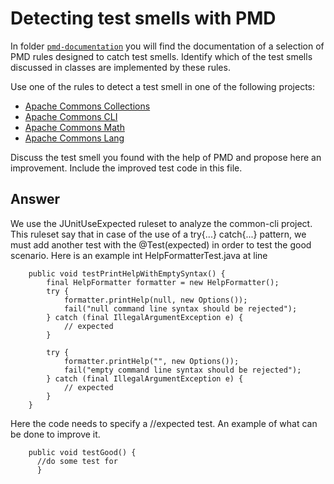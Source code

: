 # Detecting test smells with PMD

In folder [`pmd-documentation`](../pmd-documentation) you will find the documentation of a selection of PMD rules designed to catch test smells.
Identify which of the test smells discussed in classes are implemented by these rules.

Use one of the rules to detect a test smell in one of the following projects:

- [Apache Commons Collections](https://github.com/apache/commons-collections)
- [Apache Commons CLI](https://github.com/apache/commons-cli)
- [Apache Commons Math](https://github.com/apache/commons-math)
- [Apache Commons Lang](https://github.com/apache/commons-lang)

Discuss the test smell you found with the help of PMD and propose here an improvement.
Include the improved test code in this file.

## Answer

We use the JUnitUseExpected ruleset to analyze the common-cli project. This ruleset say that in case of the use of a try{...} catch{...} pattern, we must add another test with the @Test(expected) in order to test the good scenario. Here is an example int HelpFormatterTest.java at line 
```    @Test
    public void testPrintHelpWithEmptySyntax() {
        final HelpFormatter formatter = new HelpFormatter();
        try {
            formatter.printHelp(null, new Options());
            fail("null command line syntax should be rejected");
        } catch (final IllegalArgumentException e) {
            // expected
        }

        try {
            formatter.printHelp("", new Options());
            fail("empty command line syntax should be rejected");
        } catch (final IllegalArgumentException e) {
            // expected
        }
    }
 ```
Here the code needs to specify a //expected test. An example of what can be done to improve it.
    
```@Test(expected=IllegalArgumentException.class)
    public void testGood() {
      //do some test for
      }
```
